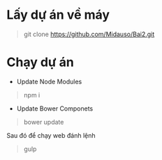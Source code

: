 # Lấy dự án về máy 
> git clone https://github.com/Midauso/Bai2.git
# Chạy dự án
- Update Node Modules
> npm i 

- Update Bower Componets
> bower update 

Sau đó để chạy web đánh lệnh 
> gulp
